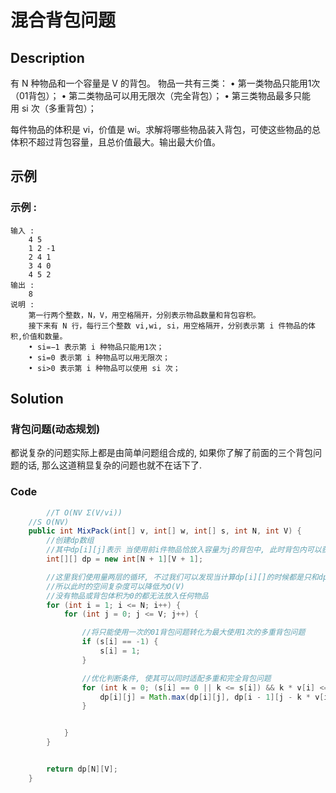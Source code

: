 # 混合背包问题


## Description
有 N 种物品和一个容量是 V 的背包。
物品一共有三类：
• 第一类物品只能用1次（01背包）；
• 第二类物品可以用无限次（完全背包）；
• 第三类物品最多只能用 si 次（多重背包）；

每件物品的体积是 vi，价值是 wi。求解将哪些物品装入背包，可使这些物品的总体积不超过背包容量，且总价值最大。输出最大价值。


## 示例
### 示例 :
	输入 :
		4 5
		1 2 -1
		2 4 1
		3 4 0
		4 5 2
	输出 :
		8
	说明 :
		第一行两个整数，N，V，用空格隔开，分别表示物品数量和背包容积。
		接下来有 N 行，每行三个整数 vi,wi, si，用空格隔开，分别表示第 i 件物品的体积,价值和数量。
		• si=−1 表示第 i 种物品只能用1次；
		• si=0 表示第 i 种物品可以用无限次；
		• si>0 表示第 i 种物品可以使用 si 次；



## Solution
### 背包问题(动态规划)
都说复杂的问题实际上都是由简单问题组合成的, 如果你了解了前面的三个背包问题的话, 那么这道稍显复杂的问题也就不在话下了.

### Code

```java
        //T O(NV Σ(V/vi))
    //S O(NV)
    public int MixPack(int[] v, int[] w, int[] s, int N, int V) {
        //创建dp数组
        //其中dp[i][j]表示 当使用前i件物品恰放入容量为j的背包中, 此时背包内可以获得的最大价值
        int[][] dp = new int[N + 1][V + 1];

        //这里我们使用量两层的循环, 不过我们可以发现当计算dp[i][]的时候都是只和dp[i-1][]有关,
        //所以此时的空间复杂度可以降低为O(V)
        //没有物品或背包体积为0的都无法放入任何物品
        for (int i = 1; i <= N; i++) {
            for (int j = 0; j <= V; j++) {

                //将只能使用一次的01背包问题转化为最大使用1次的多重背包问题
                if (s[i] == -1) {
                    s[i] = 1;
                }

                //优化判断条件, 使其可以同时适配多重和完全背包问题
                for (int k = 0; (s[i] == 0 || k <= s[i]) && k * v[i] <= j; k++) {
                    dp[i][j] = Math.max(dp[i][j], dp[i - 1][j - k * v[i]] + k * w[i]);
                }


            }
        }


        return dp[N][V];
    }
```